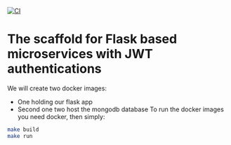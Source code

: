 [![CI](https://github.com/hessikaveh/microservice-scaffold/actions/workflows/main.yml/badge.svg)](https://github.com/hessikaveh/microservice-scaffold/actions/workflows/main.yml)
# The scaffold for Flask based microservices with JWT authentications
We will create two docker images:
* One holding our flask app 
* Second one two host the mongodb database 
To run the docker images you need docker, then simply:
```bash
make build
make run 
```
